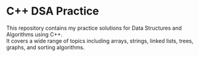 # C++ DSA Practice

This repository contains my practice solutions for Data Structures and Algorithms using C++.  
It covers a wide range of topics including arrays, strings, linked lists, trees, graphs, and sorting algorithms.
